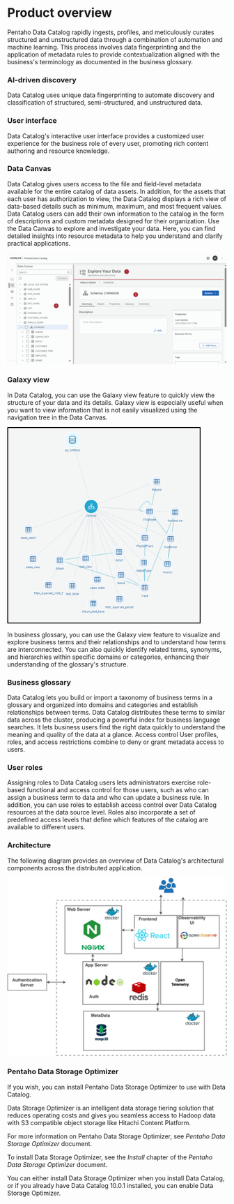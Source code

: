 # Product overview

Pentaho Data Catalog rapidly ingests, profiles, and meticulously curates structured and unstructured data through a combination of automation and machine learning. This process involves data fingerprinting and the application of metadata rules to provide contextualization aligned with the business's terminology as documented in the business glossary.

### AI-driven discovery

Data Catalog uses unique data fingerprinting to automate discovery and classification of structured, semi-structured, and unstructured data.

### User interface

Data Catalog's interactive user interface provides a customized user experience for the business role of every user, promoting rich content authoring and resource knowledge.

### Data Canvas

Data Catalog gives users access to the file and field-level metadata available for the entire catalog of data assets. In addition, for the assets that each user has authorization to view, the Data Catalog displays a rich view of data-based details such as minimum, maximum, and most frequent values. Data Catalog users can add their own information to the catalog in the form of descriptions and custom metadata designed for their organization.
Use the Data Canvas to explore and investigate your data. Here, you can find detailed insights into resource metadata to help you understand and clarify practical applications.

![Data Canvas](docs/img/prod-overview/data-canvas.png)

### Galaxy view

In Data Catalog, you can use the Galaxy view feature to quickly view the structure of your data and its details. Galaxy view is especially useful when you want to view information that is not easily visualized using the navigation tree in the Data Canvas.

![Galaxy View](docs/img/prod-overview/galaxy-view.png)

In business glossary, you can use the Galaxy view feature to visualize and explore business terms and their relationships and to understand how terms are interconnected. You can also quickly identify related terms, synonyms, and hierarchies within specific domains or categories, enhancing their understanding of the glossary's structure.

### Business glossary

Data Catalog lets you build or import a taxonomy of business terms in a ​glossary and organized into domains and categories and establish relationships between terms. Data Catalog distributes these terms to similar data across the cluster, producing a powerful index for business language searches. It lets business users find the right data quickly to understand the meaning and quality of the data at a glance.
Access control
User profiles, roles, and access restrictions combine to deny or grant metadata access to users.

### User roles

Assigning roles to Data Catalog users lets administrators exercise role-based functional and access control for those users, such as who can assign a business term to data and who can update a business rule. In addition, you can use roles to establish access control over Data Catalog resources at the data source level. Roles also incorporate a set of predefined access levels that define which features of the catalog are available to different users.

### Architecture

The following diagram provides an overview of Data Catalog's architectural components across the distributed application.

![Diagram of PDC Architecture](docs/img/prod-overview/pdc-architecture.png)

### Pentaho Data Storage Optimizer

If you wish, you can install Pentaho Data Storage Optimizer to use with Data Catalog.

Data Storage Optimizer is an intelligent data storage tiering solution that reduces operating costs and gives you seamless access to Hadoop data with S3 compatible object storage like Hitachi Content Platform.

For more information on Pentaho Data Storage Optimizer, see *Pentaho Data Storage Optimizer* document.

To install Data Storage Optimizer, see the *Install* chapter of the *Pentaho Data Storage Optimizer* document.

You can either install Data Storage Optimizer when you install Data Catalog, or if you already have Data Catalog 10.0.1 installed, you can enable Data Storage Optimizer.